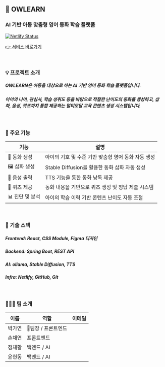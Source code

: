 ## 🦉 OWLEARN

### AI 기반 아동 맞춤형 영어 동화 학습 플랫폼

[![Netlify Status](https://api.netlify.com/api/v1/badges/xxx/deploy-status)](https://dguowlearn.netlify.app)

[👉 서비스 바로가기](https://dguowlearn.netlify.app/)

<br>

### 💡 프로젝트 소개

##### **OWLEARN**은 아동을 대상으로 하는 AI 기반 영어 동화 학습 플랫폼입니다.

##### 아이의 나이, 관심사, 학습 성취도 등을 바탕으로 적절한 난이도의 동화를 생성하고, 삽화, 음성, 퀴즈까지 통합 제공하는 **멀티모달 교육 콘텐츠 생성 시스템**입니다.

<br>

### 🧩 주요 기능

| 기능            | 설명                                                |
| --------------- | --------------------------------------------------- |
| 🎨 동화 생성    | 아이의 기호 및 수준 기반 맞춤형 영어 동화 자동 생성 |
| 🖼️ 삽화 생성    | Stable Diffusion을 활용한 동화 삽화 자동 생성       |
| 🎤 음성 출력    | TTS 기능을 통한 동화 낭독 제공                      |
| 🎯 퀴즈 제공    | 동화 내용을 기반으로 퀴즈 생성 및 정답 제출 시스템  |
| 📊 진단 및 분석 | 아이의 학습 이력 기반 콘텐츠 난이도 자동 조절       |

<br>

### 🔧 기술 스택

##### **Frontend**: React, CSS Module, Figma 디자인

##### **Backend**: Spring Boot, REST API

##### **AI**: ollama, Stable Diffusion, TTS

##### **Infra**: Netlify, GitHub, Git

<br>

### 🧑‍🤝‍🧑 팀 소개

| 이름   | 역할                | 이메일 |
| ------ | ------------------- | ------ |
| 박가연 | 👩팀장 / 프론트엔드 |
| 손채연 | 프론트엔드          |
| 정채황 | 백엔드 / AI         |
| 윤현동 | 백엔드 / AI         |
